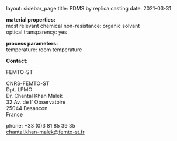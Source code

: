 layout: sidebar_page
title: PDMS by replica casting
date: 2021-03-31

__material properties:__  	
most relevant chemical non-resistance:	organic solvant  
optical transparency:	yes
	
__process parameters:__  	
temperature:	room temperature
<!--break-->
__Contact:__

FEMTO-ST

CNRS-FEMTO-ST  
Dpt. LPMO  
Dr. Chantal Khan Malek  
32 Av. de l' Observatoire  
25044 Besancon  
France

phone: +33 (0)3 81 85 39 35  
chantal.khan-malek@femto-st.fr